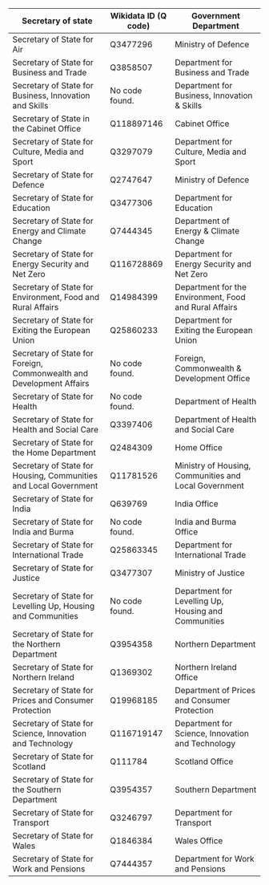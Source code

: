 <!-- ⚠️ This file is auto-generated from mapping.yaml. Do not edit it manually. -->

| Secretary of state | Wikidata ID (Q code) | Government Department |
| ------------------ | -------------------- | --------------------- |
| Secretary of State for Air | Q3477296 | Ministry of Defence |
| Secretary of State for Business and Trade | Q3858507 | Department for Business and Trade |
| Secretary of State for Business, Innovation and Skills | No code found. | Department for Business, Innovation & Skills |
| Secretary of State in the Cabinet Office | Q118897146 | Cabinet Office |
| Secretary of State for Culture, Media and Sport | Q3297079 | Department for Culture, Media and Sport |
| Secretary of State for Defence | Q2747647 | Ministry of Defence |
| Secretary of State for Education | Q3477306 | Department for Education |
| Secretary of State for Energy and Climate Change | Q7444345 | Department of Energy & Climate Change |
| Secretary of State for Energy Security and Net Zero | Q116728869 | Department for Energy Security and Net Zero |
| Secretary of State for Environment, Food and Rural Affairs | Q14984399 | Department for the Environment, Food and Rural Affairs |
| Secretary of State for Exiting the European Union | Q25860233 | Department for Exiting the European Union |
| Secretary of State for Foreign, Commonwealth and Development Affairs | No code found. | Foreign, Commonwealth & Development Office |
| Secretary of State for Health | No code found. | Department of Health |
| Secretary of State for Health and Social Care | Q3397406 | Department of Health and Social Care |
| Secretary of State for the Home Department | Q2484309 | Home Office |
| Secretary of State for Housing, Communities and Local Government | Q11781526 | Ministry of Housing, Communities and Local Government |
| Secretary of State for India | Q639769 | India Office |
| Secretary of State for India and Burma | No code found. | India and Burma Office |
| Secretary of State for International Trade | Q25863345 | Department for International Trade |
| Secretary of State for Justice | Q3477307 | Ministry of Justice |
| Secretary of State for Levelling Up, Housing and Communities | No code found. | Department for Levelling Up, Housing and Communities |
| Secretary of State for the Northern Department | Q3954358 | Northern Department |
| Secretary of State for Northern Ireland | Q1369302 | Northern Ireland Office |
| Secretary of State for Prices and Consumer Protection | Q19968185 | Department of Prices and Consumer Protection |
| Secretary of State for Science, Innovation and Technology | Q116719147 | Department for Science, Innovation and Technology |
| Secretary of State for Scotland | Q111784 | Scotland Office |
| Secretary of State for the Southern Department | Q3954357 | Southern Department |
| Secretary of State for Transport | Q3246797 | Department for Transport |
| Secretary of State for Wales | Q1846384 | Wales Office |
| Secretary of State for Work and Pensions | Q7444357 | Department for Work and Pensions |
